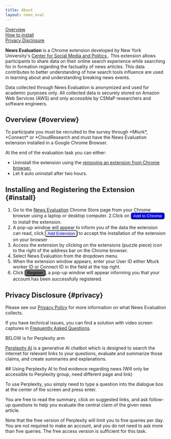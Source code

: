 ```yaml
---
title: About
layout: news_eval
---
```

<style>
	button {
		border-radius: 6px;
	}
</style>  
[Overview](#overview)<br>
[How to install](#install)<br>
[Privacy Disclosure](#privacy)<br>

**News Evaluation** is a Chrome extension developed by New York University's <a href="https://csmapnyu.org/">Center for Social Media and Politics </a>. This extension allows participants to share data on their online search experience while searching for in formation regarding the factuality of news articles. This data contributes to better understanding of how search tools influence are used in learning about and understanding breaking news events.
<p>Data collected through News Evaluation is anonymized and used for academic purposes only. All collected data is securely stored on Amazon Web Services (AWS) and only accessible by CSMaP researchers and software engineers.</p>

## Overview {#overview}
<p>To participate you must be recruited to the survey through *Mturk*, *Connect* or *CloudResearch and must have the News Evaluation extension installed in a Google Chrome Browser.</p>
<p> At the end of the evaluation task you can either:</p>
<ul>
	<li>Uninstall the extension using the <a href="https://www.csmapsurveys.org/news_eval_help.html#remove">removing an extension from Chrome browser.</a></li>
	<li>Let it auto uninstall after two hours.</li>
</ul>

## Installing and Registering the Extension {#install}
1. Go to the <a href="https://chromewebstore.google.com/detail/news-evaluation/imdfbahhoamgbblienjdoeafphlngdim?authuser=0&hl=en">News Evaluation</a> Chrome Store page from your Chrome browser using a laptop or desktop computer.
2.Click on <button style="background-color: #0000FF; color: white;">Add to Chrome</button> to install the extension.
3. A pop-up window will appear to inform you of the data the extension can read, click <button style="background-color: ##FFFFFF; color: #0000FF;">Add Extension</button> to accept the installation of the extension on your browser 
4. Access the extension by clicking on the extensions (puzzle piece) icon to the right of the address bar on the Chrome browser. 
5. Select News Evaluation from the dropdown menu.
6. When the extension window appears, enter your User ID either Mturk worker ID or Connect ID in the field at the top right. 
7. Click <button style="background-color: #696969; color:black">Register</button>, a pop-up window will appear informing you that your account has been successfully registered.

## Privacy Disclosure {#privacy}
<p>Please see our <a href="https://www.csmapsurveys.org/news_eval_policy.html">Privacy Policy</a> for more information on what News Evaluation collects.</p>
<p>If you have technical issues, you can find a solution with video screen captures in <a href="https://www.csmapsurveys.org/news_eval_help.html">Frequently Asked Questions</a>.</p>


BELOW is for Perplexity arm 

<p><a href="https://www.perplexity.ai/search/what-is-perplexity-ai-p84I4FMKSJaLzI1KEBMevQ">Perplexity AI</a> is a generative AI chatbot which is designed to search the internet for relevant links to your questions, evaluate and summarize those claims, and create summaries and explanations.</p> 
## Using Perplexity AI to find evidence regarding news
(Will only be accessible to Perplexity group, need different page and link)
<p>To use Perplexity, you simply need to type a question into the dialogue box at the center of the screen and press enter.</p>
<p>You are free to read the summary, click on suggested links, and ask follow-up questions to help you evaluate the central claim of the given news article.</p>
<p>Note that the free version of Perplexity will limit you to five queries per day. You are not required to make an account, and you do not need to ask more than five queries. The free access version is sufficient for this task.</p>




